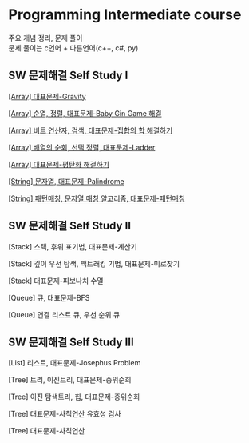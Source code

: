 # Programming Intermediate course 
주요 개념 정리, 문제 풀이    
문제 풀이는 c언어 + 다른언어(c++, c#, py)    

## SW 문제해결 Self Study Ⅰ

[[Array] 대표문제-Gravity](https://github.com/rosmontisu/SW_expert_academy/blob/main/self_study_book_1/1_array_gravity.md)

[[Array] 순열, 정렬, 대표문제-Baby Gin Game 해결](https://github.com/rosmontisu/SW_expert_academy/blob/main/self_study_book_1/2_baby_gin_game.md)

[[Array] 비트 연산자, 검색, 대표문제-집합의 합 해결하기]()

[[Array] 배열의 순회, 선택 정렬, 대표문제-Ladder]()

[[Array] 대표문제-평탄화 해결하기]()

[[String] 문자열, 대표문제-Palindrome]()

[[String] 패턴매칭, 문자열 매칭 알고리즘, 대표문제-패턴매칭]()


## SW 문제해결 Self Study Ⅱ

[Stack] 스택, 후위 표기법, 대표문제-계산기

[Stack] 깊이 우선 탐색, 백트래킹 기법, 대표문제-미로찾기

[Stack] 대표문제-피보나치 수열

[Queue] 큐, 대표문제-BFS

[Queue] 연결 리스트 큐, 우선 순위 큐


## SW 문제해결 Self Study Ⅲ

[List] 리스트, 대표문제-Josephus Problem

[Tree] 트리, 이진트리, 대표문제-중위순회

[Tree] 이진 탐색트리, 힙, 대표문제-중위순회

[Tree] 대표문제-사칙연산 유효성 검사

[Tree] 대표문제-사칙연산
